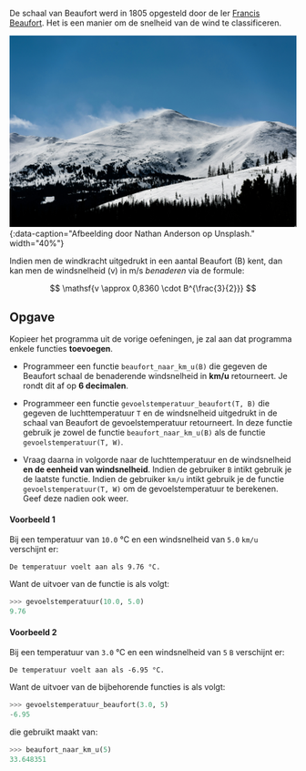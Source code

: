 De schaal van Beaufort werd in 1805 opgesteld door de Ier <a href="https://nl.wikipedia.org/wiki/Francis_Beaufort" target="_blank">Francis Beaufort</a>. Het is een manier om de snelheid van de wind te classificeren.

![Afbeelding door Nathan Anderson op Unsplash.](media/nathan-anderson.jpg "Afbeelding door Nathan Anderson op Unsplash."){:data-caption="Afbeelding door Nathan Anderson op Unsplash."  width="40%"}

Indien men de windkracht uitgedrukt in een aantal Beaufort (B) kent, dan kan men de windsnelheid (v) in m/s *benaderen* via de formule:

$$
\mathsf{v \approx 0,8360 \cdot B^{\frac{3}{2}}}
$$

## Opgave

Kopieer het programma uit de vorige oefeningen, je zal aan dat programma enkele functies **toevoegen**.

* Programmeer een functie `beaufort_naar_km_u(B)` die gegeven de Beaufort schaal de benaderende windsnelheid in **km/u** retourneert. Je rondt dit af op **6 decimalen**.

* Programmeer een functie `gevoelstemperatuur_beaufort(T, B)` die gegeven de luchttemperatuur `T` en de windsnelheid uitgedrukt in de schaal van Beaufort de gevoelstemperatuur retourneert. In deze functie gebruik je zowel de functie `beaufort_naar_km_u(B)` als de functie `gevoelstemperatuur(T, W)`.

* Vraag daarna in volgorde naar de luchttemperatuur en de windsnelheid **en de eenheid van windsnelheid**. Indien de gebruiker `B` intikt gebruik je de laatste functie. Indien de gebruiker `km/u` intikt gebruik je de functie `gevoelstemperatuur(T, W)` om de gevoelstemperatuur te berekenen. Geef deze nadien ook weer.

#### Voorbeeld 1

Bij een temperatuur van `10.0` °C en een windsnelheid van `5.0` `km/u` verschijnt er:

```
De temperatuur voelt aan als 9.76 °C.
```

Want de uitvoer van de functie is als volgt:
```python
>>> gevoelstemperatuur(10.0, 5.0)
9.76
```

#### Voorbeeld 2

Bij een temperatuur van `3.0` °C en een windsnelheid van `5` `B` verschijnt er:

```
De temperatuur voelt aan als -6.95 °C.
```

Want de uitvoer van de bijbehorende functies is als volgt:
```python
>>> gevoelstemperatuur_beaufort(3.0, 5)
-6.95
```
die gebruikt maakt van: 
```python
>>> beaufort_naar_km_u(5)
33.648351
```
